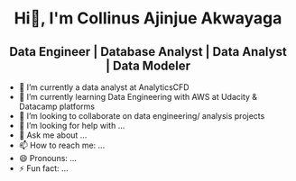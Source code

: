 # <center>Hi👋, I'm Collinus Ajinjue Akwayaga<center/>
## <center>Data Engineer | Database Analyst | Data Analyst | Data Modeler<center/>

- 🔭 I’m currently a data analyst at AnalyticsCFD
- 🌱 I’m currently learning Data Engineering with AWS at Udacity & Datacamp platforms
- 👯 I’m looking to collaborate on data engineering/ analysis projects
- 🤔 I’m looking for help with ...
- 💬 Ask me about ...
- 📫 How to reach me: ...
- 😄 Pronouns: ...
- ⚡ Fun fact: ...

